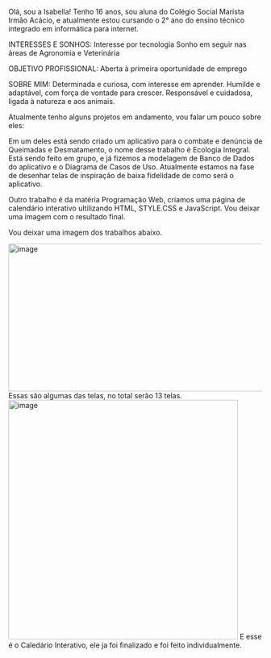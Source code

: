 Olá, sou a Isabella!
Tenho 16 anos, sou aluna do Colégio Social Marista Irmão Acácio, e atualmente estou cursando o 2° ano do ensino técnico integrado em informática para internet.


INTERESSES E SONHOS:
Interesse por tecnologia
Sonho em seguir nas áreas de Agronomia e Veterinária

OBJETIVO PROFISSIONAL:
Aberta à primeira oportunidade de emprego

SOBRE MIM:
Determinada e curiosa, com interesse em aprender.
Humilde e adaptável, com força de vontade para crescer.
Responsável e cuidadosa, ligada à natureza e aos animais.

Atualmente tenho alguns projetos em andamento, vou falar um pouco sobre eles: 

Em um deles está sendo criado um aplicativo para o combate e denúncia de Queimadas e Desmatamento, o nome desse trabalho é Ecologia Integral. Está sendo feito em grupo, e já fizemos a modelagem de Banco de Dados do aplicativo e o Diagrama de Casos de Uso. Atualmente estamos na fase de desenhar telas de inspiração de baixa fidelidade de como será o aplicativo.


Outro trabalho é da matéria Programação Web, criamos uma página de calendário interativo ultilizando HTML, STYLE.CSS e JavaScript. Vou deixar uma imagem com o resultado final.

Vou deixar uma imagem dos trabalhos abaixo.

<img width="592" height="293" alt="image" src="https://github.com/user-attachments/assets/f046021d-8264-4110-9d4c-49c3c9fee0f2" />
Essas são algumas das telas, no total serão 13 telas.

<img width="455" height="475" alt="image" src="https://github.com/user-attachments/assets/e54f2d95-5443-4a9c-b329-fa106ff7e472" />
E esse é o Caledário Interativo, ele ja foi finalizado e foi feito individualmente.



